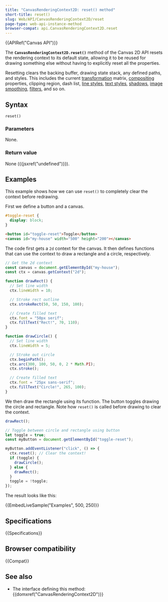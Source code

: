 ```yaml
---
title: "CanvasRenderingContext2D: reset() method"
short-title: reset()
slug: Web/API/CanvasRenderingContext2D/reset
page-type: web-api-instance-method
browser-compat: api.CanvasRenderingContext2D.reset
---
```


{{APIRef("Canvas API")}}

The **`CanvasRenderingContext2D.reset()`** method of the Canvas 2D API resets the rendering context to its default state, allowing it to be reused for drawing something else without having to explicitly reset all the properties.

Resetting clears the backing buffer, drawing state stack, any defined paths, and styles.
This includes the current [transformation](/en-US/docs/Web/API/CanvasRenderingContext2D#transformations) matrix, [compositing](/en-US/docs/Web/API/CanvasRenderingContext2D#compositing) properties, clipping region, dash list, [line styles](/en-US/docs/Web/API/CanvasRenderingContext2D#line_styles), [text styles](/en-US/docs/Web/API/CanvasRenderingContext2D#text_styles), [shadows](/en-US/docs/Web/API/CanvasRenderingContext2D#shadows), [image smoothing](/en-US/docs/Web/API/CanvasRenderingContext2D#image_smoothing), [filters](/en-US/docs/Web/API/CanvasRenderingContext2D#filters), and so on.

## Syntax

```js-nolint
reset()
```

### Parameters

None.

### Return value

None ({{jsxref("undefined")}}).

## Examples

This example shows how we can use `reset()` to completely clear the context before redrawing.

First we define a button and a canvas.

```css
#toggle-reset {
  display: block;
}
```

```html
<button id="toggle-reset">Toggle</button>
<canvas id="my-house" width="500" height="200"></canvas>
```

The code first gets a `2d` context for the canvas.
It then defines functions that can use the context to draw a rectangle and a circle, respectively.

```js
// Get the 2d context
const canvas = document.getElementById("my-house");
const ctx = canvas.getContext("2d");

function drawRect() {
  // Set line width
  ctx.lineWidth = 10;

  // Stroke rect outline
  ctx.strokeRect(50, 50, 150, 100);

  // Create filled text
  ctx.font = "50px serif";
  ctx.fillText("Rect!", 70, 110);
}

function drawCircle() {
  // Set line width
  ctx.lineWidth = 5;

  // Stroke out circle
  ctx.beginPath();
  ctx.arc(300, 100, 50, 0, 2 * Math.PI);
  ctx.stroke();

  // Create filled text
  ctx.font = "25px sans-serif";
  ctx.fillText("Circle!", 265, 100);
}
```

We then draw the rectangle using its function.
The button toggles drawing the circle and rectangle.
Note how `reset()` is called before drawing to clear the context.

```js
drawRect();

// Toggle between circle and rectangle using button
let toggle = true;
const myButton = document.getElementById("toggle-reset");

myButton.addEventListener("click", () => {
  ctx.reset(); // Clear the context!
  if (toggle) {
    drawCircle();
  } else {
    drawRect();
  }
  toggle = !toggle;
});
```

The result looks like this:

{{EmbedLiveSample("Examples", 500, 250)}}

## Specifications

{{Specifications}}

## Browser compatibility

{{Compat}}

## See also

- The interface defining this method: {{domxref("CanvasRenderingContext2D")}}
